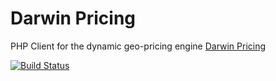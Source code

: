 # Darwin Pricing
PHP Client for the dynamic geo-pricing engine [Darwin Pricing](https://www.darwinpricing.com)

[![Build Status](https://travis-ci.org/darwinpricing/darwinpricing-client-php.svg?branch=master)](https://travis-ci.org/darwinpricing/darwinpricing-client-php)

